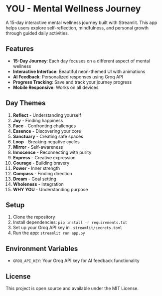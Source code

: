 # YOU - Mental Wellness Journey

A 15-day interactive mental wellness journey built with Streamlit. This app helps users explore self-reflection, mindfulness, and personal growth through guided daily activities.

## Features

- **15-Day Journey**: Each day focuses on a different aspect of mental wellness
- **Interactive Interface**: Beautiful neon-themed UI with animations
- **AI Feedback**: Personalized responses using Groq API
- **Progress Tracking**: Save and track your journey progress
- **Mobile Responsive**: Works on all devices

## Day Themes

1. **Reflect** - Understanding yourself
2. **Joy** - Finding happiness
3. **Face** - Confronting challenges
4. **Essence** - Discovering your core
5. **Sanctuary** - Creating safe spaces
6. **Loop** - Breaking negative cycles
7. **Mirror** - Self-awareness
8. **Innocence** - Reconnecting with purity
9. **Express** - Creative expression
10. **Courage** - Building bravery
11. **Power** - Inner strength
12. **Compass** - Finding direction
13. **Dream** - Goal setting
14. **Wholeness** - Integration
15. **WHY YOU** - Understanding purpose

## Setup

1. Clone the repository
2. Install dependencies: `pip install -r requirements.txt`
3. Set up your Groq API key in `.streamlit/secrets.toml`
4. Run the app: `streamlit run app.py`

## Environment Variables

- `GROQ_API_KEY`: Your Groq API key for AI feedback functionality

## License

This project is open source and available under the MIT License.
